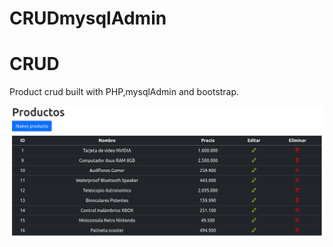 # CRUDmysqlAdmin

<h1>CRUD</h1>

<p>Product crud built with PHP,mysqlAdmin and bootstrap. </p>
<img src="/img/readmeImg.png">
